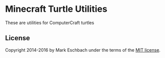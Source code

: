 # Minecraft Turtle Utilities

These are utilities for ComputerCraft turtles

## License
Copyright 2014-2016 by Mark Eschbach under the terms of the [MIT license](https://opensource.org/licenses/MIT).


